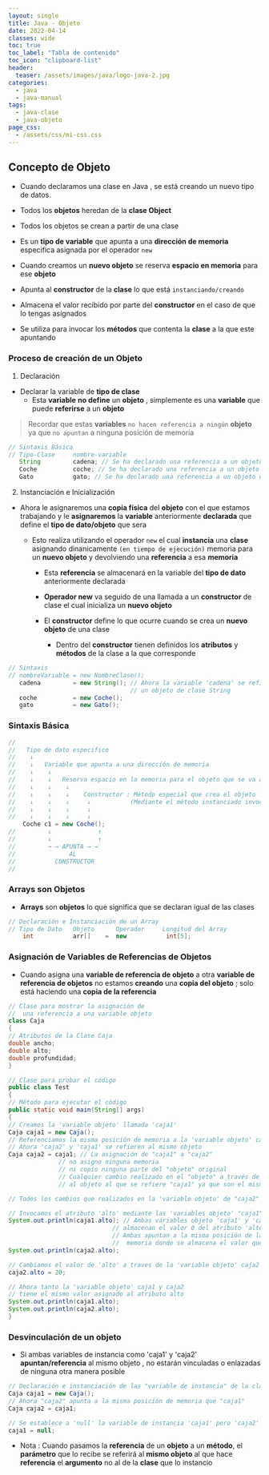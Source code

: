 ```yaml
---
layout: single
title: Java - Objeto
date: 2022-04-14
classes: wide
toc: true
toc_label: "Tabla de contenido"
toc_icon: "clipboard-list"
header:
  teaser: /assets/images/java/logo-java-2.jpg
categories:
  - java
  - java-manual
tags:
  - java-clase
  - java-objeto
page_css: 
  - /assets/css/mi-css.css
---
```


## Concepto de Objeto

* Cuando declaramos una clase en Java , se está creando un nuevo tipo de datos.

* Todos los **objetos** heredan de la **clase Object**

* Todos los objetos se crean a partir de una clase

* Es un **tipo de variable** que apunta a una **dirección de memoria** especifica asignada por el operador ``new``

* Cuando creamos un **nuevo objeto** se reserva **espacio en memoria** para ese **objeto**

* Apunta al **constructor** de la **clase** lo que está ``instanciando/creando``

* Almacena el valor recibido por parte del **constructor** en el caso de que lo tengas asignados

* Se utiliza para invocar los **métodos** que contenta la **clase** a la que este apuntando

### Proceso de creación de un Objeto

1. Declaración

* Declarar la variable de **tipo de clase**
  * Esta **variable** **no define** un **objeto** , simplemente es una **variable** que puede **referirse** a un **objeto**

> Recordar que estas **variables** ``no hacen referencia a ningún`` **objeto** ya que ``no apuntan`` a ninguna posición de memoria

```java
// Sintaxis Básica
// Tipo-Clase     nombre-variable
   String         cadena; // Se ha declarado una referencia a un objeto de tipo String
   Coche          coche; // Se ha declarado una referencia a un objeto de tipo Coche
   Gato           gato; // Se ha declarado una referencia a un objeto de tipo Coche
```

2. Instanciación e Inicialización

* Ahora le asignaremos una **copia física** del **objeto** con el que estamos trabajando y le **asignaremos** la **variable** anteriormente **declarada** que define el **tipo de dato/objeto** que sera

  * Esto realiza utilizando el operador ``new`` el cual **instancia** una **clase** asignando dinanicamente ``(en tiempo de ejecución)`` memoria para un **nuevo objeto** y devolviendo una **referencia** a esa **memoria**

    * Esta **referencia** se almacenará en la variable del **tipo de dato** anteriormente declarada

    * **Operador new** va seguido de una llamada a un **constructor** de clase el cual inicializa un **nuevo objeto**

    * El **constructor** define lo que ocurre cuando se crea un **nuevo objeto** de una clase
      * Dentro del **constructor** tienen definidos los **atributos** y **métodos** de la clase a la que corresponde

```java
// Sintaxis
// nombreVariable = new NombreClase();
   cadena         = new String(); // Ahora la variable 'cadena' se refiere a 
                                  // un objeto de clase String 
   coche          = new Coche();
   gato           = new Gato();
```

### Sintaxis Básica

```java
//   
//   Tipo de dato especifico
//    ↓
//    ↓   Variable que apunta a una dirección de memoria
//    ↓    ↓
//    ↓    ↓   Reserva espacio en la memoria para el objeto que se va a crear (HEAP)
//    ↓    ↓    ↓
//    ↓    ↓    ↓    Constructor : Método especial que crea el objeto 
//    ↓    ↓    ↓     ↓           (Mediante el método instanciado invocamos sus métodos)
//    ↓    ↓    ↓     ↓
//    ↓    ↓    ↓     ↓
    Coche c1 = new Coche();
//         ↓             ↑
//         ↓             ↑
//         → → APUNTA → →   
//               AL
//           CONSTRUCTOR
// 
```

### Arrays son Objetos

* **Arrays** son **objetos** lo que significa que se declaran igual de las clases

```java
// Declaración e Instanciación de un Array
// Tipo de Dato   Objeto      Operador     Longitud del Array
    int           arr[]    =  new           int[5];
```

### Asignación de Variables de Referencias de Objetos

* Cuando asigna una **variable de referencia de objeto** a otra **variable de referencia de objetos** no estamos **creando** una **copia del objeto** ; solo está haciendo una **copia de la referencia**

```java
// Clase para mostrar la asignación de 
//  una referencia a una variable objeto
class Caja
{
// Atributos de la Clase Caja 
double ancho;
double alto;
double profundidad;
} 

// Clase para probar el código 
public class Test
{
// Método para ejecutar el código
public static void main(String[] args)
{
// Creamos la 'variable objeto' llamada 'caja1' 
Caja caja1 = new Caja();
// Referenciamos la misma posición de memoria a la 'variable objeto' caja2 a traves de caja1
// Ahora 'caja2' y 'caja1' se refieren al mismo objeto
Caja caja2 = caja1; // La asignación de "caja1" a "caja2"
              // no asigno ninguna memoria 
              // ni copio ninguna parte del "objeto" original
              // Cualquier cambio realizado en el "objeto" a través de "caja2" afectara
              // al objeto al que se refiere "caja1" ya que son el mismo objeto

// Todos los cambios que realizados en la 'variable objeto' de "caja2" se verán reflejados en "caja1"

// Invocamos el atributo 'alto' mediante las 'variables objeto' "caja1" y "caja2"
System.out.println(caja1.alto); // Ambas variables objeto 'caja1' y 'caja2'
                             // almacenan el valor 0 del atributo 'alto'
                             // Ambas apuntan a la misma posición de la 
                             //  memoria donde se almacena el valor que es 0  
System.out.println(caja2.alto); 

// Cambiamos el valor de 'alto' a traves de la 'variable objeto' caja2
caja2.alto = 20;

// Ahora tanto la 'variable objeto' caja1 y caja2 
// tiene el mismo valor asignado al atributo alto 
System.out.println(caja1.alto);
System.out.println(caja2.alto);
}
```

### Desvinculación de un objeto

* Si ambas variables de instancia como 'caja1' y 'caja2' **apuntan/referencia** al mismo objeto , no estarán vinculadas o enlazadas de ninguna otra manera posible

```java
// Declaración e instanciación de las "variable de instancia" de la clase Caja
Caja caja1 = new Caja();
// Ahora "caja2" apunta a la misma posición de memoria que "caja1"
Caja caja2 = caja1;

// Se establece a 'null' la variable de instancia 'caja1' pero 'caja2' sigue apuntando al objeto original 'Caja()'
caja1 = null;
```

* Nota : Cuando pasamos la **referencia** de un **objeto** a un **método**, el **parámetro** que lo recibe se referirá al **mismo objeto** al que hace **referencia** el **argumento** no al de la **clase** que lo instancio
